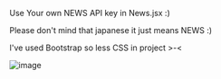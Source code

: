 Use Your own NEWS API key in News.jsx :)

Please don't mind that japanese it just means NEWS :)

I've used Bootstrap so less CSS in project >-<

![image](https://user-images.githubusercontent.com/77228339/136744003-78320e75-223c-413d-999c-ba2958ddbc80.png)

